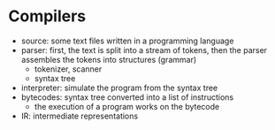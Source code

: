 # Compilers

- source: some text files written in a programming language
- parser: first, the text is split into a stream of tokens,
  then the parser assembles the tokens into structures (grammar)
  - tokenizer, scanner
  - syntax tree
- interpreter: simulate the program from the syntax tree
- bytecodes: syntax tree converted into a list of instructions
  - the execution of a program works on the bytecode
- IR: intermediate representations